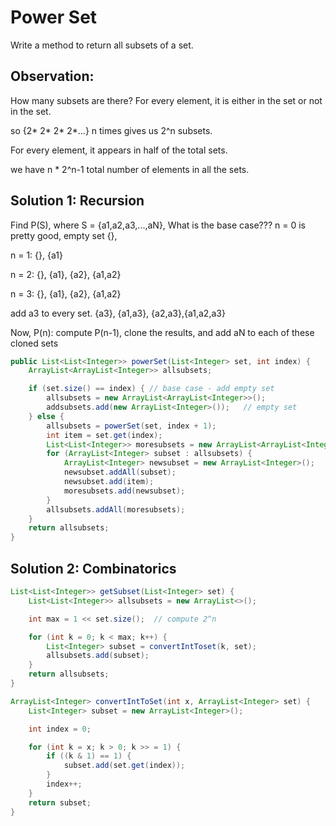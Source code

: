 # Power Set

Write a method to return all subsets of a set.

## Observation:

How many subsets are there? For every element, it is either in the set or not in the set.

so {2* 2* 2* 2*...} n times gives us 2^n subsets.

For every element, it appears in half of the total sets.

we have n * 2^n-1 total number of elements in all the sets.

## Solution 1: Recursion

Find P(S), where S = {a1,a2,a3,...,aN}, What is the base case???
n = 0 is pretty good, empty set {},

n = 1: {}, {a1}

n = 2: {}, {a1}, {a2}, {a1,a2}

n = 3: {}, {a1}, {a2}, {a1,a2}

add a3 to every set.
      {a3}, {a1,a3}, {a2,a3},{a1,a2,a3}

Now, P(n): compute P(n-1), clone the results, and add aN to each of these cloned sets

```java
public List<List<Integer>> powerSet(List<Integer> set, int index) {
    ArrayList<ArrayList<Integer>> allsubsets;

    if (set.size() == index) { // base case - add empty set
        allsubsets = new ArrayList<ArrayList<Integer>>();
        addsubsets.add(new ArrayList<Integer>());   // empty set
    } else {
        allsubsets = powerSet(set, index + 1);
        int item = set.get(index);
        List<List<Integer>> moresubsets = new ArrayList<ArrayList<Integer>>();
        for (ArrayList<Integer> subset : allsubsets) {
            ArrayList<Integer> newsubset = new ArrayList<Integer>();
            newsubset.addAll(subset);
            newsubset.add(item);
            moresubsets.add(newsubset);
        }
        allsubsets.addAll(moresubsets);
    }
    return allsubsets;
}
```


## Solution 2: Combinatorics

```java
List<List<Integer>> getSubset(List<Integer> set) {
    List<List<Integer>> allsubsets = new ArrayList<>();

    int max = 1 << set.size();  // compute 2^n

    for (int k = 0; k < max; k++) {
        List<Integer> subset = convertIntToset(k, set);
        allsubsets.add(subset);
    }
    return allsubsets;
}

ArrayList<Integer> convertIntToSet(int x, ArrayList<Integer> set) {
    List<Integer> subset = new ArrayList<Integer>();

    int index = 0;

    for (int k = x; k > 0; k >> = 1) {
        if ((k & 1) == 1) {
            subset.add(set.get(index));
        }
        index++;
    }
    return subset;
}
```